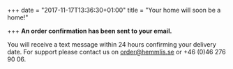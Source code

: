 +++
date = "2017-11-17T13:36:30+01:00"
title = "Your home will soon be a home!"

+++
__An order confirmation has been sent to your email.__

You will receive a text message within 24 hours confirming your delivery date. For support please contact us on order@hemmlis.se or +46 (0)46 276 90 06.
